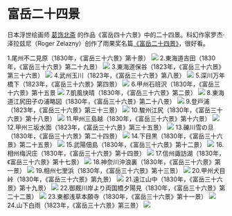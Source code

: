 # 富岳二十四景

日本浮世绘画师 [葛饰北斋](https://zh.wikipedia.org/wiki/%E8%91%9B%E9%A5%B0%E5%8C%97%E6%96%8B) 的作品《富岳四十六景》中的二十四景。科幻作家罗杰·泽拉兹尼（Roger Zelazny）创作了雨果奖名篇[《富岳二十四景》](https://book.douban.com/subject/4903437/)，很好看。

1.尾州不二見原（1830年，《富岳三十六景》第十景）
![](http://oax0nr6r7.bkt.clouddn.com/2018-01-28-070512.jpg)
2.東海道吉田（1830年，《富岳三十六景》第二十九景）
![](http://oax0nr6r7.bkt.clouddn.com/2018-01-28-070515.jpg)
 3.東海道保谷（1823年，《富岳三十六景》第三十六景）
![](http://oax0nr6r7.bkt.clouddn.com/2018-01-28-070518.jpg)
 4.武州玉川（1823年，《富岳三十六景》第八景）
![](http://oax0nr6r7.bkt.clouddn.com/2018-01-28-070521.jpg)
 5.深川万年橋下（1823年，《富岳三十六景》第四景）
![](http://oax0nr6r7.bkt.clouddn.com/2018-01-28-070501.jpg)
 6.甲州石班沢（1830年，《富岳三十六景》第十五景
![](http://oax0nr6r7.bkt.clouddn.com/2018-01-28-070524.jpg)
 7.凱風快晴（1830年，《富岳三十六景》第二景）
![](http://oax0nr6r7.bkt.clouddn.com/2018-01-28-070528.jpg)
8.東海道江尻田子の浦略図（1830年，《富岳三十六景》第二十八景）
![](http://oax0nr6r7.bkt.clouddn.com/2018-01-28-070536.jpg)
 9.登戸浦（1823年，《富岳三十六景》第三十三景）
 ![](http://oax0nr6r7.bkt.clouddn.com/2018-01-28-074914.jpg)
 10.駿州江尻（1830年，《富岳三十六景》第十八景）
 ![](http://oax0nr6r7.bkt.clouddn.com/2018-01-28-074917.jpg)
 11.甲州三島越（1830年，《富岳三十六景》第十六景）
 ![](http://oax0nr6r7.bkt.clouddn.com/2018-01-28-074920.jpg)
 12.甲州三坂水面（1823年，《富岳三十六景》第三十五景）
 ![](http://oax0nr6r7.bkt.clouddn.com/2018-01-28-074922.jpg)
 13.礫川雪の旦（1830年，《富岳三十六景》第二十四景）
 ![](http://oax0nr6r7.bkt.clouddn.com/2018-01-28-074924.jpg)
 14.下目黒（1830年，《富岳三十六景》第二十五景）
 ![](http://oax0nr6r7.bkt.clouddn.com/2018-01-28-074928.jpg)
 15.武陽佃島（1830年，《富岳三十六景》第十二景）
 ![](http://oax0nr6r7.bkt.clouddn.com/2018-01-28-074934.jpg)
 16.相州梅沢庄（1830年，《富岳三十六景》第十四景）
 ![](http://oax0nr6r7.bkt.clouddn.com/2018-01-28-074937.jpg)
 17.信州諏訪湖（1830年，《富岳三十六景》第十七景）
 ![](http://oax0nr6r7.bkt.clouddn.com/2018-01-28-074941.jpg)
 18.神奈川沖浪裏（1830年，《富岳三十六景》第一景）
 ![](http://oax0nr6r7.bkt.clouddn.com/2018-01-28-074943.jpg)
 19.相州七里浜（1830年，《富岳三十六景》第十三景）
 ![](http://oax0nr6r7.bkt.clouddn.com/2018-01-28-075738.jpg)
 20.甲州犬目峠（1830年，《富岳三十六景》第九景）
 ![](http://oax0nr6r7.bkt.clouddn.com/2018-01-28-075736.jpg)
 21.遠江山中（1830年，《富岳三十六景》第十九景）
 ![](http://oax0nr6r7.bkt.clouddn.com/2018-01-28-075738.jpg)
 22.御厩川岸より両国橋夕陽見（1830年，《富岳三十六景》第二十二景）
 ![](http://oax0nr6r7.bkt.clouddn.com/2018-01-28-075740.jpg)
 23.東都浅草本願寺（1830年，《富岳三十六景》第十一景）
 ![](http://oax0nr6r7.bkt.clouddn.com/2018-01-28-075743.jpg)
 24.山下白雨（1823年，《富岳三十六景》第三景）
 ![](http://oax0nr6r7.bkt.clouddn.com/2018-01-28-075745.jpg)



